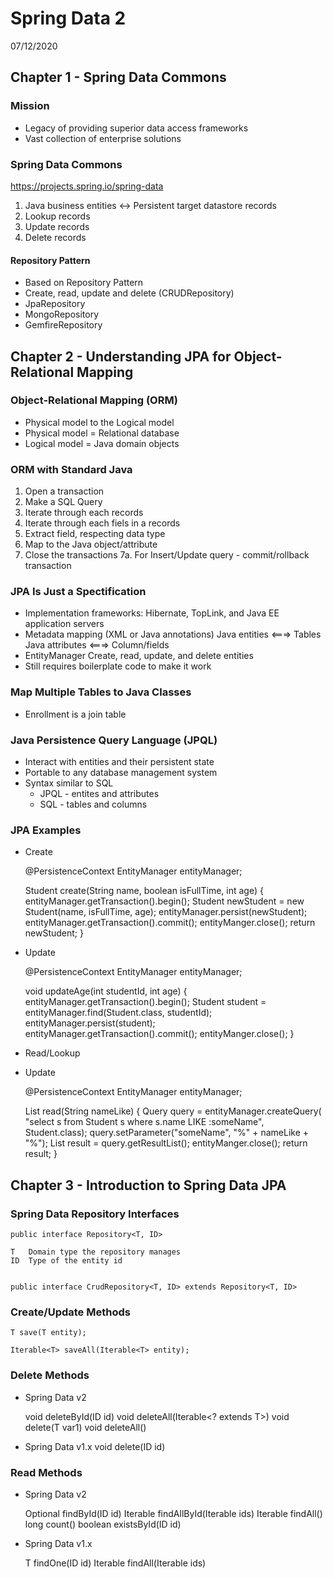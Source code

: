 # Spring Data 2
07/12/2020

## Chapter 1 - Spring Data Commons
### Mission
* Legacy of providing superior data access frameworks
* Vast collection of enterprise solutions

### Spring Data Commons
https://projects.spring.io/spring-data
1. Java business entities <-> Persistent target datastore records
2. Lookup records
3. Update records
4. Delete records

#### Repository Pattern
* Based on Repository Pattern
* Create, read, update and delete (CRUDRepository)
* JpaRepository
* MongoRepository
* GemfireRepository

## Chapter 2 - Understanding JPA for Object-Relational Mapping
### Object-Relational Mapping (ORM)
* Physical model to the Logical model
* Physical model = Relational database
* Logical model = Java domain objects

### ORM with Standard Java
1. Open a transaction
2. Make a SQL Query
3. Iterate through each records
4. Iterate through each fiels in a records
5. Extract field, respecting data type
6. Map to the Java object/attribute
7. Close the transactions
7a. For Insert/Update query - commit/rollback transaction

### JPA Is Just a Spectification
* Implementation frameworks: Hibernate, TopLink, and Java EE application servers
* Metadata mapping (XML or Java annotations)
	Java entities <===> Tables
	Java attributes <===> Column/fields
* EntityManager
	Create, read, update, and delete entities
* Still requires boilerplate code to make it work
	
### Map Multiple Tables to Java Classes
* Enrollment is a join table

### Java Persistence Query Language (JPQL)
* Interact with entities and their persistent state
* Portable to any database management system
* Syntax similar to SQL
	* JPQL - entites and attributes
	* SQL - tables and columns
	
### JPA Examples
* Create

	@PersistenceContext
	EntityManager entityManager;
	
	Student create(String name, boolean isFullTime, int age) {
		entityManager.getTransaction().begin();
		Student newStudent = new Student(name, isFullTime, age);
		entityManager.persist(newStudent);
		entityManager.getTransaction().commit();
		entityManger.close();
		return newStudent;
	}
	
* Update

	@PersistenceContext
	EntityManager entityManager;
	
	void updateAge(int studentId, int age) {
		entityManager.getTransaction().begin();
		Student student = entityManager.find(Student.class, studentId);
		entityManager.persist(student);
		entityManager.getTransaction().commit();
		entityManger.close();
	}
	
* Read/Lookup

* Update

	@PersistenceContext
	EntityManager entityManager;
	
	List<Student> read(String nameLike) {
		Query query = entityManager.createQuery(
		"select s from Student s where s.name LIKE :someName", Student.class);
		query.setParameter("someName", "%" + nameLike + "%");
		List<Student> result = query.getResultList();
		entityManger.close();
		return result;
	}
	
## Chapter 3 - Introduction to Spring Data JPA
### Spring Data Repository Interfaces

	public interface Repository<T, ID>
	
	T	Domain type the repository manages
	ID	Type of the entity id
	
	
	public interface CrudRepository<T, ID> extends Repository<T, ID>
	
### Create/Update Methods

	T save(T entity);
	
	Iterable<T> saveAll(Iterable<T> entity);
	
### Delete Methods
* Spring Data v2

	void deleteById(ID id)
	void deleteAll(Iterable<? extends T>)
	void delete(T var1)
	void deleteAll()
	
* Spring Data v1.x
	void delete(ID id)
	
### Read Methods
* Spring Data v2

	Optional<T> findById(ID id)
	Iterable<T> findAllById(Iterable<ID> ids)
	Iterable<T> findAll()
	long count()
	boolean existsById(ID id)
	
* Spring Data v1.x
	
	T findOne(ID id)
	Iterable<T> findAll(Iterable<ID> ids)